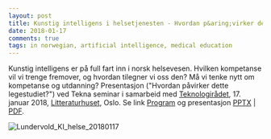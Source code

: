 ```yaml
---
layout: post
title: Kunstig intelligens i helsetjenesten - Hvordan p&aring;virker dette legestudiet?
date: 2018-01-17
comments: true
tags: in norwegian, artificial intelligence, medical education
---
```


Kunstig intelligens er på full fart inn i norsk helsevesen. Hvilken kompetanse vil vi trenge fremover, og hvordan tilegner vi oss den? Må vi tenke nytt om kompetanse og utdanning? Presentasjon ("Hvordan påvirker dette legestudiet?") ved Tekna seminar i samarbeid med [Teknologir&aring;det](https://teknologiradet.no), 17. januar 2018, [Litteraturhuset](http://litteraturhuset.no), Oslo. 
Se link [Program](https://www.tekna.no/kurs/kunstig-intelligens-i-helsetjenesten-35641/) og presentasjon [PPTX](https://drive.google.com/file/d/1vCQY7_WUTR8oNQBFskMcp9dK2Bjxnhq4/view?usp=sharing) | [PDF](https://drive.google.com/file/d/15oDJ7tTIfmr6Pc4_gwOUWN90mPrQxdRq/view?usp=sharing). 
    

![Lundervold_KI_helse_20180117](http://arvidl.github.io/images/2018-01-17-kunstig-intelligens-i-helsetjenesten.png "Lundervold_KI_helse_20180117")